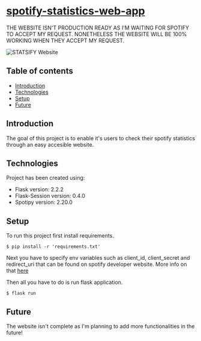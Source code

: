 # [spotify-statistics-web-app](http://statsify.eu-central-1.elasticbeanstalk.com/)

THE WEBSITE ISN'T PRODUCTION READY AS I'M WAITING FOR SPOTIFY TO ACCEPT MY REQUEST. NONETHELESS THE WEBSITE WILL BE 100% WORKING WHEN THEY ACCEPT MY REQUEST.

![STATSIFY Website](https://i.ibb.co/zbm4MFp/indexscreen.png)

## Table of contents

* [Introduction](#introduction)
* [Technologies](#technologies)
* [Setup](#setup)
* [Future](#future)

## Introduction

The goal of this project is to enable it's users to check their spotify statistics through an easy accesible website.

## Technologies

Project has been created using:

* Flask version: 2.2.2
* Flask-Session version: 0.4.0
* Spotipy version: 2.20.0

## Setup

To run this project first install requirements.

```
$ pip install -r 'requirements.txt'
```

Next you have to specify env variables such as client_id, client_secret and redirect_uri that can be found on spotify developer website. More info on that [here](https://spotipy.readthedocs.io/en/master/#quick-start)

Then all you have to do is run flask application.

```
$ flask run
```

## Future

The website isn't complete as I'm planning to add more functionalities in the future!


